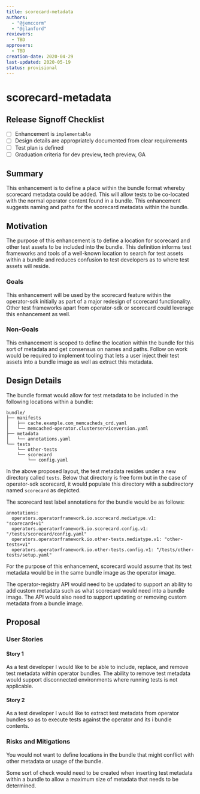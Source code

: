 ```yaml
---
title: scorecard-metadata
authors:
  - "@jemccorm"
  - "@jlanford"
reviewers:
  - TBD
approvers:
  - TBD
creation-date: 2020-04-29
last-updated: 2020-05-19
status: provisional
---
```


# scorecard-metadata

## Release Signoff Checklist

- [ ] Enhancement is `implementable`
- [ ] Design details are appropriately documented from clear requirements
- [ ] Test plan is defined
- [ ] Graduation criteria for dev preview, tech preview, GA

## Summary

This enhancement is to define a place within the bundle format whereby
scorecard metadata could be added.  This will allow tests to be co-located
with the normal operator content found in a bundle.  This enhancement
suggests naming and paths for the scorecard metadata within the bundle.

## Motivation

The purpose of this enhancement is to define a location for scorecard
and other test assets to be included into the bundle.  This definition
informs test frameworks and tools of a well-known location to search for test assets
within a bundle and reduces confusion to test developers as to 
where test assets will reside.

### Goals

This enhancement will be used by the scorecard feature within the operator-sdk
initially as part of a major redesign of scorecard functionality.  Other
test frameworks apart from operator-sdk or scorecard could leverage this
enhancement as well.

### Non-Goals

This enhancement is scoped to define the location within the bundle for
this sort of metadata and get consensus on names and paths.  Follow on
work would be required to implement tooling that lets a user inject
their test assets into a bundle image as well as extract this metadata.

## Design Details

The bundle format would allow for test metadata to be
included in the following locations within a bundle:

```
bundle/
├── manifests
│   ├── cache.example.com_memcacheds_crd.yaml
│   └── memcached-operator.clusterserviceversion.yaml
├── metadata
│   └── annotations.yaml
└── tests
    └── other-tests
    └── scorecard
        └── config.yaml

```

In the above proposed layout, the test metadata resides under a new
directory called `tests`.  Below that directory is free form but
in the case of operator-sdk scorecard, it would populate this
directory with a subdirectory named `scorecard` as depicted.

The scorecard test label annotations for the bundle would be as follows:
```
annotations:
  operators.operatorframework.io.scorecard.mediatype.v1: "scorecard+v1"
  operators.operatorframework.io.scorecard.config.v1: "/tests/scorecard/config.yaml"
  operators.operatorframework.io.other-tests.mediatype.v1: "other-tests+v1"
  operators.operatorframework.io.other-tests.config.v1: "/tests/other-tests/setup.yaml"
```

For the purpose of this enhancement, scorecard would assume that its test
metadata would be in the same bundle image as the operator image.

The operator-registry API would need to be updated to support an ability
to add custom metadata such as what scorecard would need into a bundle
image.  The API would also need to support updating or removing custom
metadata from a bundle image.

## Proposal

### User Stories 

#### Story 1

As a test developer I would like to be able to include, replace, and 
remove test metadata within operator bundles.  The ability to remove
test metadata would support disconnected environments where running
tests is not applicable.

#### Story 2

As a test developer I would like to extract test metadata from
operator bundles so as to execute tests against the operator and its i
bundle contents.

### Risks and Mitigations

You would not want to define locations in the bundle that might
conflict with other metadata or usage of the bundle.

Some sort of check would need to be created when inserting test
metadata within a bundle to allow a maximum size of metadata
that needs to be determined.
